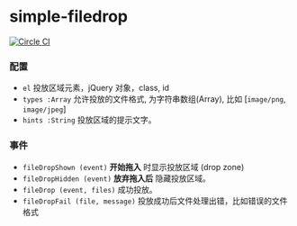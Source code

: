 simple-filedrop
=============

[![Circle CI](https://circleci.com/gh/ichord/simple-filedrop/tree/master.png?style=badge)](https://circleci.com/gh/ichord/simple-filedrop/tree/master)

### 配置

* `el` 投放区域元素，jQuery 对象，class, id
* `types :Array` 允许投放的文件格式, 为字符串数组(Array), 比如 [`image/png`, `image/jpeg`]
* `hints :String` 投放区域的提示文字。

### 事件

* `fileDropShown (event)` **开始拖入** 时显示投放区域 (drop zone)
* `fileDropHidden (event)` **放弃拖入后** 隐藏投放区域。
* `fileDrop (event, files)` 成功投放。
* `fileDropFail (file, message)` 投放成功后文件处理出错，比如错误的文件格式
